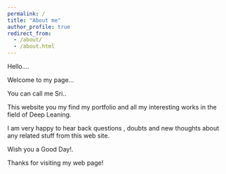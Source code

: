 ```yaml
---
permalink: /
title: "About me"
author_profile: true
redirect_from:
  - /about/
  - /about.html
---
```





Hello....

Welcome to my page...

You can call me Sri..

This website you my find my portfolio and all my interesting works in the field of Deep Leaning.

I am very happy to hear back questions , doubts and new thoughts about any related stuff from this web site.

Wish you a Good Day!.

Thanks for visiting my web page!
